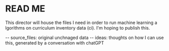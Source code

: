 # READ ME
This director will house the files I need in order to run machine learning a    lgorithms on curriculum inventory data (ci). I'm hoping to publish this. 

-- source_files: original unchnaged data
-- ideas: thoughts on how I can use this, generated by a conversation with chatGPT
